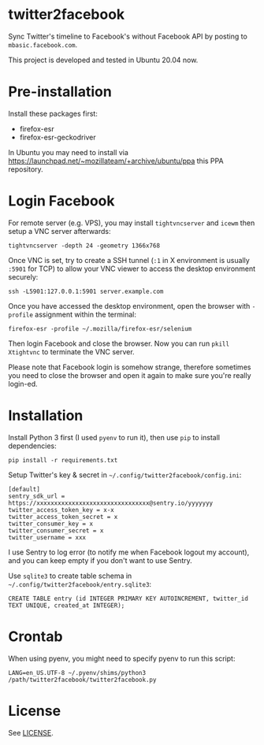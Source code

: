 # twitter2facebook

Sync Twitter's timeline to Facebook's without Facebook API by posting to `mbasic.facebook.com`.

This project is developed and tested in Ubuntu 20.04 now.

# Pre-installation

Install these packages first:

* firefox-esr
* firefox-esr-geckodriver

In Ubuntu you may need to install via https://launchpad.net/~mozillateam/+archive/ubuntu/ppa this PPA repository.

# Login Facebook

For remote server (e.g. VPS), you may install `tightvncserver` and `icewm` then setup a VNC server afterwards:

    tightvncserver -depth 24 -geometry 1366x768

Once VNC is set, try to create a SSH tunnel (`:1` in X environment is usually `:5901` for TCP) to allow your VNC viewer to access the desktop environment securely:

    ssh -L5901:127.0.0.1:5901 server.example.com

Once you have accessed the desktop environment, open the browser with `-profile` assignment within the terminal:

    firefox-esr -profile ~/.mozilla/firefox-esr/selenium

Then login Facebook and close the browser.  Now you can run `pkill Xtightvnc` to terminate the VNC server.

Please note that Facebook login is somehow strange, therefore sometimes you need to close the browser and open it again to make sure you're really login-ed.

# Installation

Install Python 3 first (I used `pyenv` to run it), then use `pip` to install dependencies:

    pip install -r requirements.txt

Setup Twitter's key & secret in `~/.config/twitter2facebook/config.ini`:

    [default]
    sentry_sdk_url = https://xxxxxxxxxxxxxxxxxxxxxxxxxxxxxxxx@sentry.io/yyyyyyy
    twitter_access_token_key = x-x
    twitter_access_token_secret = x
    twitter_consumer_key = x
    twitter_consumer_secret = x
    twitter_username = xxx

I use Sentry to log error (to notify me when Facebook logout my account), and you can keep empty if you don't want to use Sentry.

Use `sqlite3` to create table schema in `~/.config/twitter2facebook/entry.sqlite3`:

    CREATE TABLE entry (id INTEGER PRIMARY KEY AUTOINCREMENT, twitter_id TEXT UNIQUE, created_at INTEGER);

# Crontab

When using pyenv, you might need to specify pyenv to run this script:

    LANG=en_US.UTF-8 ~/.pyenv/shims/python3 /path/twitter2facebook/twitter2facebook.py

# License

See [LICENSE](LICENSE).
